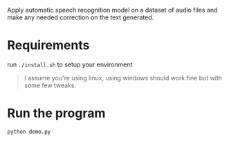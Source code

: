 Apply automatic speech recognition model on a dataset of audio files and make any needed correction on the text generated.


# Requirements

run `./install.sh` to setup your environment

> I assume you're using linux, using windows should work fine but with some few tweaks.


# Run the program

```
python demo.py
```
